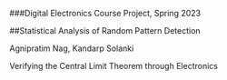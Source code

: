 ###Digital Electronics Course Project, Spring 2023

##Statistical Analysis of Random Pattern Detection

Agnipratim Nag, Kandarp Solanki

Verifying the Central Limit Theorem through Electronics
